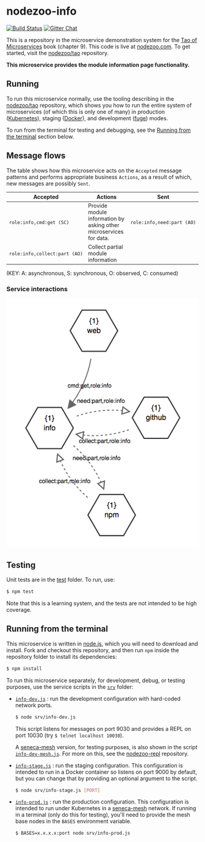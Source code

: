 # nodezoo-info

[![Build Status](https://travis-ci.org/nodezoo/nodezoo-info.svg?branch=master)](https://travis-ci.org/nodezoo/nodezoo-info)
[![Gitter Chat](https://badges.gitter.im/Join%20Chat.svg)](https://gitter.im/nodezoo/nodezoo-org)

This is a repository in the microservice demonstration system for
the [Tao of Microservices](//bit.ly/rmtaomicro) book (chapter 9). This
code is live at [nodezoo.com](http://nodezoo.com). To get started,
visit the [nodezoo/tao](//github.com/nodezoo/tao) repository.

__This microservice provides the module information page functionality.__


## Running

To run this microservice normally, use the tooling describing in
the [nodezoo/tao](//github.com//nodezoo/tao) repository, which shows you how to run
the entire system of microservices (of which this is only one of many) in
production ([Kubernetes](//kubernetes.io)), staging
([Docker](//docker.com)), and development
([fuge](//github.com/apparatus/fuge)) modes.

To run from the terminal for testing and debugging, see
the [Running from the terminal](#running-from-the-terminal) section
below.


## Message flows

The table shows how this microservice acts on the `Accepted` message
patterns and performs appropriate business `Actions`, as a result of
which, new messages are possibly `Sent`.

|Accepted |Actions |Sent
|--|--|--
|`role:info,cmd:get (SC)` |Provide module information by asking other microservices for data. |`role:info,need:part (AO)`
|`role:info,collect:part (AO)` |Collect partial module information|

(KEY: A: asynchronous, S: synchronous, O: observed, C: consumed)

### Service interactions

![info](info.png?raw=true "suggest")


## Testing

Unit tests are in the [test](test) folder. To run, use:

```sh
$ npm test
```

Note that this is a learning system, and the tests are not intended to
be high coverage.


## Running from the terminal

This microservice is written in [node.js](//nodejs.org), which you
will need to download and install. Fork and checkout this repository,
and then run `npm` inside the repository folder to install its dependencies:

```sh
$ npm install
```

To run this microservice separately, for development, debug, or
testing purposes, use the service scripts in the [`srv`](srv) folder:

* [`info-dev.js`](srv/info-dev.js) : run the development configuration 
  with hard-coded network ports.

  ```sh
  $ node srv/info-dev.js
  ```

  This script listens for messages on port 9030 and provides a REPL on
  port 10030 (try `$ telnet localhost 10030`).

  A [seneca-mesh](//github.com/senecajs/seneca-mesh) version, for
  testing purposes, is also shown in the
  script [`info-dev-mesh.js`](srv/info-dev-mesh.js). For more on
  this, see the [nodezoo-repl](//github.com/nodezoo/nodezoo-repl)
  repository.

* [`info-stage.js`](srv/info-stage.js) : run the staging
  configuration. This configuration is intended to run in a Docker
  container so listens on port 9000 by default, but you can change
  that by providing an optional argument to the script.

  ```sh
  $ node srv/info-stage.js [PORT]
  ```

* [`info-prod.js`](srv/info-prod.js) : run the production
  configuration. This configuration is intended to run under
  Kubernetes in a [seneca-mesh](//github.com/senecajs/seneca-mesh)
  network. If running in a terminal (only do this for testing), you'll
  need to provide the mesh base nodes in the `BASES` environment
  variable.

  ```sh
  $ BASES=x.x.x.x:port node srv/info-prod.js
  ```
